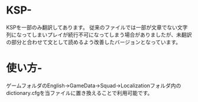 # KSP-
KSPを一部のみ翻訳してあります。
従来のファイルでは一部が文章でない文字列になってしまいプレイが続行不可になってしまう場合がありましたが、未翻訳の部分と合わせて文として読めるよう改善したバージョンとなっています。
# 使い方-

ゲームフォルダのEnglish→GameData→Squad→Localizationフォルダ内のdictionary.cfgを当ファイルに置き換えることで利用可能です。
